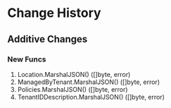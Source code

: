 # Change History

## Additive Changes

### New Funcs

1. Location.MarshalJSON() ([]byte, error)
1. ManagedByTenant.MarshalJSON() ([]byte, error)
1. Policies.MarshalJSON() ([]byte, error)
1. TenantIDDescription.MarshalJSON() ([]byte, error)
